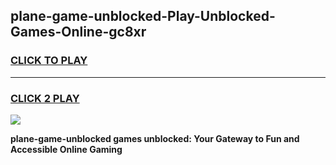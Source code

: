 
## plane-game-unblocked-Play-Unblocked-Games-Online-gc8xr
<h3>
<a href="https://premium76.site?title=plane-game-unblocked&ref=25A">CLICK TO PLAY</a></h3>
<hr>

<h3>
<a href="https://premium76.site?title=plane-game-unblocked&ref=25A">CLICK 2 PLAY</a>
  
</h3>

<a href="https://premium76.site?title=plane-game-unblocked&ref=25A"><img src="https://clearcache.store/games.png"></a>


**plane-game-unblocked games unblocked: Your Gateway to Fun and Accessible Online Gaming**
